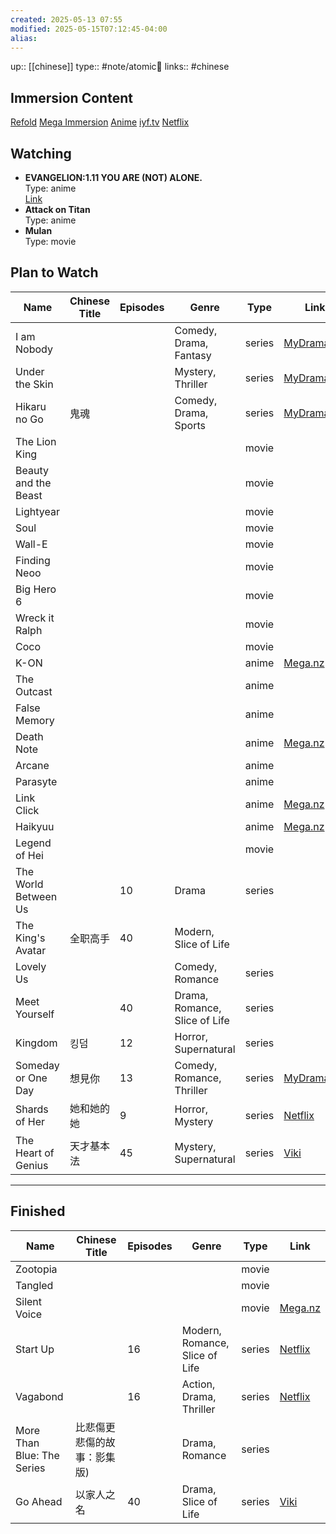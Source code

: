 ```yaml
---
created: 2025-05-13 07:55
modified: 2025-05-15T07:12:45-04:00
alias: 
---
```

up::  [[chinese]]
type:: #note/atomic🌳 
links:: #chinese  
## Immersion Content


[Refold](https://www.notion.so/d54bfade358b4d0a88b5600acb99582b?pvs=21)
[Mega Immersion](https://mega.nz/folder/W4twVQSR#PIFVMj5qBvXe52n2YS2AWA/folder/zk0WUTaY)
[Anime](https://docs.google.com/spreadsheets/d/15ePAgVgzODjoxxaxjTETXiPNlS7Kl6VqzroUJl2HNIU/edit#gid=0)
[iyf.tv](https://www.iyf.tv/variety)
[Netflix](https://www.netflix.com/browse/audio/81582768/zh)

## Watching

- **EVANGELION:1.11 YOU ARE (NOT) ALONE.**  
  Type: anime  
  [Link](https://www.primevideo.com/detail/EVANGELION111-YOU-ARE-NOT-ALONE/0K1XKKH7C44WF7VDCYDCFKF3EO)
- **Attack on Titan**  
  Type: anime
- **Mulan**  
  Type: movie


## Plan to Watch

| Name                 | Chinese Title | Episodes | Genre                         | Type   | Link                                                                              |
| -------------------- | ------------- | -------- | ----------------------------- | ------ | --------------------------------------------------------------------------------- |
| I am Nobody          |               |          | Comedy, Drama, Fantasy        | series | [MyDramaList](https://mydramalist.com/66507-the-outcast)                          |
| Under the Skin       |               |          | Mystery, Thriller             | series | [MyDramaList](https://mydramalist.com/70249-lie-zui-tu-jian)                      |
| Hikaru no Go         | 鬼魂            |          | Comedy, Drama, Sports         | series | [MyDramaList](https://mydramalist.com/45437-qi-hun)                               |
| The Lion King        |               |          |                               | movie  |                                                                                   |
| Beauty and the Beast |               |          |                               | movie  |                                                                                   |
| Lightyear            |               |          |                               | movie  |                                                                                   |
| Soul                 |               |          |                               | movie  |                                                                                   |
| Wall-E               |               |          |                               | movie  |                                                                                   |
| Finding Neoo         |               |          |                               | movie  |                                                                                   |
| Big Hero 6           |               |          |                               | movie  |                                                                                   |
| Wreck it Ralph       |               |          |                               | movie  |                                                                                   |
| Coco                 |               |          |                               | movie  |                                                                                   |
| K-ON                 |               |          |                               | anime  | [Mega.nz](https://mega.nz/folder/W4twVQSR#PIFVMj5qBvXe52n2YS2AWA/folder/S90GWbRA) |
| The Outcast          |               |          |                               | anime  |                                                                                   |
| False Memory         |               |          |                               | anime  |                                                                                   |
| Death Note           |               |          |                               | anime  | [Mega.nz](https://mega.nz/folder/W4twVQSR#PIFVMj5qBvXe52n2YS2AWA/folder/PssSzBYZ) |
| Arcane               |               |          |                               | anime  |                                                                                   |
| Parasyte             |               |          |                               | anime  |                                                                                   |
| Link Click           |               |          |                               | anime  | [Mega.nz](https://mega.nz/folder/W4twVQSR#PIFVMj5qBvXe52n2YS2AWA/folder/ro91TaqD) |
| Haikyuu              |               |          |                               | anime  | [Mega.nz](https://mega.nz/folder/W4twVQSR#PIFVMj5qBvXe52n2YS2AWA/folder/i9tExQwJ) |
| Legend of Hei        |               |          |                               | movie  |                                                                                   |
| The World Between Us |               | 10       | Drama                         | series |                                                                                   |
| The King's Avatar    | 全职高手          | 40       | Modern, Slice of Life         |        |                                                                                   |
| Lovely Us            |               |          | Comedy, Romance               | series |                                                                                   |
| Meet Yourself        |               | 40       | Drama, Romance, Slice of Life | series |                                                                                   |
| Kingdom              | 킹덤            | 12       | Horror, Supernatural          | series |                                                                                   |
| Someday or One Day   | 想見你           | 13       | Comedy, Romance, Thriller     | series | [MyDramaList](https://mydramalist.com/39715-some-day-or-one-day)                  |
| Shards of Her        | 她和她的她         | 9        | Horror, Mystery               | series | [Netflix](https://www.netflix.com/browse?jbv=81622630)                            |
| The Heart of Genius  | 天才基本法         | 45       | Mystery, Supernatural         | series | [Viki](https://www.viki.com/tv/38665c-the-heart-of-genius)                        |

---

## Finished

| Name                  | Chinese Title                  | Episodes | Genre                 | Type   | Link                                                                                   |
|-----------------------|-------------------------------|----------|-----------------------|--------|----------------------------------------------------------------------------------------|
| Zootopia              |                               |          |                       | movie  |                                                                                        |
| Tangled               |                               |          |                       | movie  |                                                                                        |
| Silent Voice          |                               |          |                       | movie  | [Mega.nz](https://mega.nz/folder/W4twVQSR#PIFVMj5qBvXe52n2YS2AWA/folder/zk0WUTaY)    |
| Start Up              |                               | 16       | Modern, Romance, Slice of Life | series | [Netflix](https://www.netflix.com/watch/81290293?source=35)                           |
| Vagabond              |                               | 16       | Action, Drama, Thriller| series | [Netflix](https://www.netflix.com/title/81095101)                                    |
| More Than Blue: The Series | 比悲傷更悲傷的故事：影集版) |          | Drama, Romance        | series |                                                                                        |
| Go Ahead              | 以家人之名                    | 40       | Drama, Slice of Life  | series | [Viki](https://www.viki.com/tv/36770c-go-ahead)                                      |


